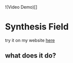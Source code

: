 !(Video Demo)[]
# Synthesis Field
try it on my website [here](https://randielzoquier.com/web_projects/synthfield/)

## what does it do?
